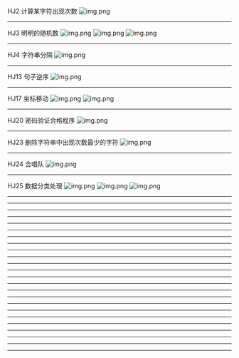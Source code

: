 HJ2 计算某字符出现次数
![img.png](imgs/HJ2.png)
************************************************************************************************************************
HJ3 明明的随机数
![img.png](imgs/HJ3-1.png)
![img.png](imgs/HJ3-2.png)
![img.png](imgs/HJ3-3.png)
************************************************************************************************************************
HJ4 字符串分隔
![img.png](imgs/HJ4.png)
************************************************************************************************************************
HJ13 句子逆序
![img.png](imgs/HJ13.png)
************************************************************************************************************************
HJ17 坐标移动
![img.png](imgs/HJ17-1.png)
![img.png](imgs/HJ17-2.png)
************************************************************************************************************************
HJ20 密码验证合格程序
![img.png](imgs/HJ20.png)
************************************************************************************************************************
HJ23 删除字符串中出现次数最少的字符
![img.png](imgs/HJ23.png)
************************************************************************************************************************
HJ24 合唱队
![img.png](imgs/HJ24.png)
************************************************************************************************************************
HJ25 数据分类处理
![img.png](imgs/HJ25-1.png)
![img.png](imgs/HJ25-2.png)
![img.png](imgs/HJ25-3.png)
************************************************************************************************************************
************************************************************************************************************************
************************************************************************************************************************
************************************************************************************************************************
************************************************************************************************************************
************************************************************************************************************************
************************************************************************************************************************
************************************************************************************************************************
************************************************************************************************************************
************************************************************************************************************************
************************************************************************************************************************
************************************************************************************************************************
************************************************************************************************************************
************************************************************************************************************************
************************************************************************************************************************
************************************************************************************************************************
************************************************************************************************************************
************************************************************************************************************************
************************************************************************************************************************
************************************************************************************************************************
************************************************************************************************************************
************************************************************************************************************************
************************************************************************************************************************
************************************************************************************************************************